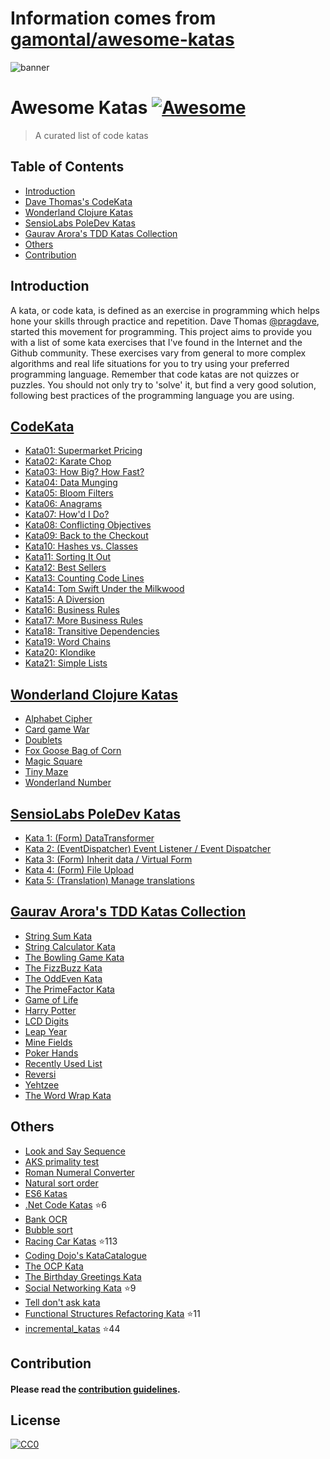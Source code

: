 # Information comes from [gamontal/awesome-katas](https://github.com/gamontal/awesome-katas)
![banner](https://github.com/gmontalvoriv/katas/blob/master/images/kata_guruma.png)

# Awesome Katas [![Awesome](https://cdn.rawgit.com/sindresorhus/awesome/d7305f38d29fed78fa85652e3a63e154dd8e8829/media/badge.svg)](https://github.com/sindresorhus/awesome)
> A curated list of code katas

## Table of Contents

- [Introduction](#introduction)
- [Dave Thomas's CodeKata](#codekata)
- [Wonderland Clojure Katas](#wonderland-clojure-katas)
- [SensioLabs PoleDev Katas](#sensiolabs-poledev-katas)
- [Gaurav Arora's TDD Katas Collection](#gaurav-aroras-tdd-katas-collection)
- [Others](#others)
- [Contribution](#contribution)

## Introduction
A kata, or code kata, is defined as an exercise in programming which helps hone your skills through practice and repetition. Dave Thomas [@pragdave](https://twitter.com/pragdave), started this movement for programming. This project aims to provide you with a list of some kata exercises that I've found in the Internet and the Github community. These exercises vary from general to more complex algorithms and real life situations for you to try using your preferred programming language. Remember that code katas are not quizzes or puzzles. You should not only try to 'solve' it, but find a very good solution, following best practices of the programming language you are using.

## [CodeKata](http://codekata.com/)
  - [Kata01: Supermarket Pricing](http://codekata.com/kata/kata01-supermarket-pricing/)
  - [Kata02: Karate Chop](http://codekata.com/kata/kata02-karate-chop/)
  - [Kata03: How Big? How Fast?](http://codekata.com/kata/kata03-how-big-how-fast/)
  - [Kata04: Data Munging](http://codekata.com/kata/kata04-data-munging/)
  - [Kata05: Bloom Filters](http://codekata.com/kata/kata05-bloom-filters/)
  - [Kata06: Anagrams](http://codekata.com/kata/kata06-anagrams/)
  - [Kata07: How'd I Do?](http://codekata.com/kata/kata07-howd-i-do/)
  - [Kata08: Conflicting Objectives](http://codekata.com/kata/kata08-conflicting-objectives/)
  - [Kata09: Back to the Checkout](http://codekata.com/kata/kata09-back-to-the-checkout/)
  - [Kata10: Hashes vs. Classes](http://codekata.com/kata/kata10-hashes-vs-classes/)
  - [Kata11: Sorting It Out](http://codekata.com/kata/kata11-sorting-it-out/)
  - [Kata12: Best Sellers](http://codekata.com/kata/kata12-best-sellers/)
  - [Kata13: Counting Code Lines](http://codekata.com/kata/kata13-counting-code-lines/)
  - [Kata14: Tom Swift Under the Milkwood](http://codekata.com/kata/kata14-tom-swift-under-the-milkhood/)
  - [Kata15: A Diversion](http://codekata.com/kata/kata15-a-diversion/)
  - [Kata16: Business Rules](http://codekata.com/kata/kata16-business-rules/)
  - [Kata17: More Business Rules](http://codekata.com/kata/kata17-more-business-rules/)
  - [Kata18: Transitive Dependencies](http://codekata.com/kata/kata18-transitive-dependencies/)
  - [Kata19: Word Chains](http://codekata.com/kata/kata19-word-chains/)
  - [Kata20: Klondike](http://codekata.com/kata/kata20-klondike/)
  - [Kata21: Simple Lists](http://codekata.com/kata/kata21-simple-lists/)

## [Wonderland Clojure Katas](https://github.com/gigasquid/wonderland-clojure-katas)
  - [Alphabet Cipher](https://github.com/gigasquid/wonderland-clojure-katas/tree/master/alphabet-cipher)
  - [Card game War](https://github.com/gigasquid/wonderland-clojure-katas/tree/master/card-game-war)
  - [Doublets](https://github.com/gigasquid/wonderland-clojure-katas/tree/master/doublets)
  - [Fox Goose Bag of Corn](https://github.com/gigasquid/wonderland-clojure-katas/tree/master/fox-goose-bag-of-corn)
  - [Magic Square](https://github.com/gigasquid/wonderland-clojure-katas/tree/master/magic-square)
  - [Tiny Maze](https://github.com/gigasquid/wonderland-clojure-katas/tree/master/tiny-maze)
  - [Wonderland Number](https://github.com/gigasquid/wonderland-clojure-katas/tree/master/wonderland-number)

## [SensioLabs PoleDev Katas](https://github.com/devdrops/Katas)
  - [Kata 1: (Form) DataTransformer](https://github.com/devdrops/Katas/tree/kata-data-transformers)
  - [Kata 2: (EventDispatcher) Event Listener / Event Dispatcher](https://github.com/devdrops/Katas/tree/kata-event-listener)
  - [Kata 3: (Form) Inherit data / Virtual Form](https://github.com/devdrops/Katas/tree/kata-inherit-data)
  - [Kata 4: (Form) File Upload](https://github.com/devdrops/Katas/tree/kata-upload-file)
  - [Kata 5: (Translation) Manage translations](https://github.com/devdrops/Katas/tree/kata-translation)

## [Gaurav Arora's TDD Katas Collection](https://github.com/garora/TDD-Katas)
  - [String Sum Kata](https://github.com/garora/TDD-Katas#string-sum-kata)
  - [String Calculator Kata](https://github.com/garora/TDD-Katas#string-calculator-kata-via-roy-osherove)
  - [The Bowling Game Kata](https://github.com/garora/TDD-Katas#the-bowling-game-kata-via-uncle-bob)
  - [The FizzBuzz Kata](https://github.com/garora/TDD-Katas#the-fizzbuzz-kata)
  - [The OddEven Kata](https://github.com/garora/TDD-Katas#the-oddeven-kata)
  - [The PrimeFactor Kata](https://github.com/garora/TDD-Katas#the-primefactor-kata-via-uncle-bob)
  - [Game of Life](https://github.com/garora/TDD-Katas#game-of-life-)
  - [Harry Potter](https://github.com/garora/TDD-Katas#harry-potter-)
  - [LCD Digits](https://github.com/garora/TDD-Katas#lcd-digits-)
  - [Leap Year](https://github.com/garora/TDD-Katas#leap-year-)
  - [Mine Fields](https://github.com/garora/TDD-Katas#mine-fields-)
  - [Poker Hands](https://github.com/garora/TDD-Katas#poker-hands)
  - [Recently Used List](https://github.com/garora/TDD-Katas#recently-used-list-)
  - [Reversi](https://github.com/garora/TDD-Katas#reversi-)
  - [Yehtzee](https://github.com/garora/TDD-Katas#yehtzee-)
  - [The Word Wrap Kata](http://codingdojo.org/cgi-bin/wiki.pl?KataWordWrap)

## Others
  - [Look and Say Sequence](https://en.wikipedia.org/wiki/Look-and-say_sequence)
  - [AKS primality test](https://en.wikipedia.org/wiki/AKS_primality_test)
  - [Roman Numeral Converter](https://en.wikipedia.org/wiki/Roman_numerals)
  - [Natural sort order](https://en.wikipedia.org/wiki/Natural_sort_order)
  - [ES6 Katas](http://es6katas.org/)
  - [.Net Code Katas](https://github.com/AlanBarber/CodeKatas) :star:6
  - [Bank OCR](http://code.joejag.com/coding-dojo/bank-ocr/)
  - [Bubble sort](https://en.wikipedia.org/wiki/Bubble_sort)
  - [Racing Car Katas](https://github.com/emilybache/Racing-Car-Katas) :star:113
  - [Coding Dojo's KataCatalogue](http://codingdojo.org/cgi-bin/index.pl?KataCatalogue)
  - [The OCP Kata](http://matteo.vaccari.name/blog/archives/293)
  - [The Birthday Greetings Kata](http://matteo.vaccari.name/blog/archives/154)
  - [Social Networking Kata](https://github.com/sandromancuso/social_networking_kata) :star:9
  - [Tell don't ask kata](https://github.com/gabrieletondi/tell-dont-ask-kata)  
  - [Functional Structures Refactoring Kata](https://github.com/matteobaglini/functional-structures-refactoring-kata) :star:11
  - [incremental_katas](https://github.com/Gianfrancoalongi/incremental_katas) :star:44
## Contribution
  
#### Please read the [contribution guidelines](https://github.com/gmontalvoriv/katas/blob/master/CONTRIBUTING.md).

## License

[![CC0](https://i.creativecommons.org/p/zero/1.0/88x31.png)](https://creativecommons.org/publicdomain/zero/1.0/)


